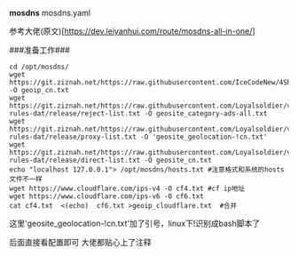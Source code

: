 **mosdns**
mosdns.yaml

参考大佬(原文)[https://dev.leiyanhui.com/route/mosdns-all-in-one/]

###准备工作###

~~~shell
cd /opt/mosdns/
wget  https://git.ziznah.net/https://raw.githubusercontent.com/IceCodeNew/4Share/master/geoip_china/china_ip_list.txt -O geoip_cn.txt
wget  https://git.ziznah.net/https://raw.githubusercontent.com/Loyalsoldier/v2ray-rules-dat/release/reject-list.txt -O geosite_category-ads-all.txt
wget  https://git.ziznah.net/https://raw.githubusercontent.com/Loyalsoldier/v2ray-rules-dat/release/proxy-list.txt -O 'geosite_geolocation-!cn.txt'
wget  https://git.ziznah.net/https://raw.githubusercontent.com/Loyalsoldier/v2ray-rules-dat/release/direct-list.txt -O geosite_cn.txt
echo "localhost 127.0.0.1"> /opt/mosdns/hosts.txt #注意格式和系统的hosts文件不一样
wget https://www.cloudflare.com/ips-v4 -O cf4.txt #cf ip地址
wget https://www.cloudflare.com/ips-v6 -O cf6.txt
cat cf4.txt  <(echo)  cf6.txt >geoip_cloudflare.txt  #合并
~~~

这里'geosite_geolocation-!cn.txt'加了引号，linux下!识别成bash脚本了

后面直接看配置即可 大佬都贴心上了注释
